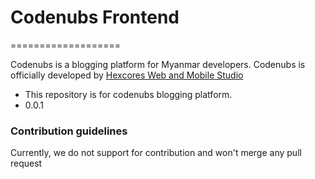 
# Codenubs Frontend
===================

Codenubs is a blogging platform for Myanmar developers. Codenubs is officially developed by [Hexcores Web and Mobile Studio](http://hexcores.com)

* This repository is for codenubs blogging platform.
* 0.0.1

### Contribution guidelines

Currently, we do not support for contribution and won't merge any pull request